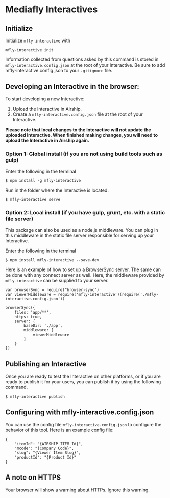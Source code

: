 # Mediafly Interactives

## Initialize

Initialize `mfly-interactive` with

	mfly-interactive init

Information collected from questions asked by this command is stored in `mfly-interactive.config.json` at the root of your Interactive. Be sure to add mfly-interactive.config.json to your `.gitignore` file.

## Developing an Interactive in the browser:

To start developing a new Interactive:

1. Upload the Interactive in Airship.
2. Create a `mfly-interactive.config.json` file at the root of your Interactive.

**Please note that local changes to the Interactive will not update the uploaded Interactive. When finished making changes, you will need to upload the Interactive in Airship again.**

### Option 1: Global install (if you are not using build tools such as gulp)

Enter the following in the terminal

```
$ npm install -g mfly-interactive
```

Run in the folder where the Interactive is located.


	$ mfly-interactive serve


### Option 2: Local install (if you have gulp, grunt, etc. with a static file server)

This package can also be used as a node.js middleware. You can plug in this middleware in the static file server responsible for serving up your Interactive.


Enter the following in the terminal


	$ npm install mfly-interactive --save-dev


Here is an example of how to set up a [BrowserSync](http://www.browsersync.io/) server. The same can be done with any connect server as well. Here, the middleware provided by `mfly-interactive` can be supplied to your server.


	var browserSync = require("browser-sync")
	var viewerMiddleware = require('mfly-interactive')(require('./mfly-interactive.config.json'))

	browserSync({
		files: 'app/**',
		https: true,
		server: {
			baseDir: './app',
			middleware: [
				viewerMiddleware
			]
		}
	})

## Publishing an Interactive

Once you are ready to test the Interactive on other platforms, or if you are ready to publish it for your users, you can publish it by using the following command.


	$ mfly-interactive publish


## Configuring with mfly-interactive.config.json

 You can use the config file `mfly-interactive.config.json` to configure the behavior of this tool. Here is an example config file:


	{
		"itemId": "{AIRSHIP ITEM Id}",
		"mcode": "{Company Code}",
		"slug": "{Viewer Item Slug}",
		"productId": "{Product Id}"
	}

## A note on HTTPS
Your browser will show a warning about HTTPs. Ignore this warning.
